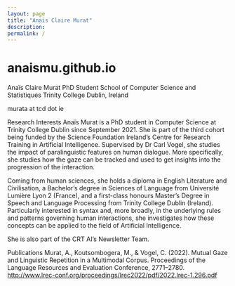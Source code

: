 ```yaml
---
layout: page
title: "Anaïs Claire Murat"
description: 
permalink: /
---
```




# anaismu.github.io

Anaïs Claire Murat
PhD Student 
School of Computer Science and Statistiques
Trinity College Dublin, Ireland

murata at tcd dot ie

Research Interests 
Anaïs Murat is a PhD student in Computer Science at Trinity College Dublin since September 2021. She is part of the third cohort being funded by the Science Foundation Ireland’s Centre for Research Training in Artificial Intelligence. Supervised by Dr Carl Vogel, she studies the impact of paralinguistic features on human dialogue. More specifically, she studies how the gaze can be tracked and used to get insights into the progression of the interaction.

Coming from human sciences, she holds a diploma in English Literature and Civilisation, a Bachelor’s degree in Sciences of Language from Université Lumière Lyon 2 (France), and a first-class honours Master’s Degree in Speech and Language Processing from Trinity College Dublin (Ireland). Particularly interested in syntax and, more broadly, in the underlying rules and patterns governing human interactions, she investigates how these concepts can be applied to the field of Artificial Intelligence.

She is also part of the CRT AI’s Newsletter Team.

Publications
Murat, A., Koutsombogera, M., & Vogel, C. (2022). Mutual Gaze and Linguistic Repetition in a Multimodal Corpus. Proceedings of the Language Resources and Evaluation Conference, 2771–2780. http://www.lrec-conf.org/proceedings/lrec2022/pdf/2022.lrec-1.296.pdf


